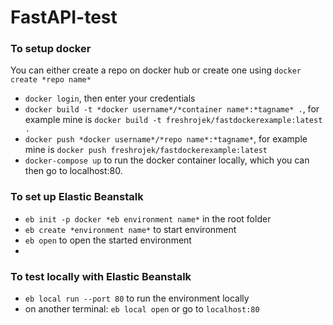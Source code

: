 # FastAPI-test

### To setup docker
You can either create a repo on docker hub or create one using `docker create *repo name*`
 - `docker login`, then enter your credentials
 - `docker build -t *docker username*/*container name*:*tagname* .`, for example mine is `docker build -t freshrojek/fastdockerexample:latest .`
 - `docker push *docker username*/*repo name*:*tagname*`, for example mine is `docker push freshrojek/fastdockerexample:latest`
 - `docker-compose up` to run the docker container locally, which you can then go to localhost:80.
 
### To set up Elastic Beanstalk
- `eb init -p docker *eb environment name*` in the root folder
- `eb create *environment name*` to start environment
- `eb open`  to open the started environment
- 

### To test locally with Elastic Beanstalk
- `eb local run --port 80` to run the environment locally
- on another terminal: `eb local open` or go to `localhost:80`

